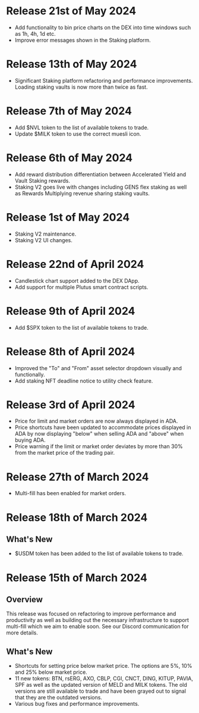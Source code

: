 # Release 21st of May 2024

- Add functionality to bin price charts on the DEX into time windows such as 1h, 4h, 1d etc.
- Improve error messages shown in the Staking platform.

# Release 13th of May 2024

- Significant Staking platform refactoring and performance improvements. Loading staking vaults is now more than twice as fast.

# Release 7th of May 2024

- Add $NVL token to the list of available tokens to trade.
- Update $MILK token to use the correct muesli icon.

# Release 6th of May 2024

- Add reward distribution differentiation between Accelerated Yield and Vault Staking rewards.
- Staking V2 goes live with changes including GENS flex staking as well as Rewards Multiplying revenue sharing staking vaults.

# Release 1st of May 2024

- Staking V2 maintenance.
- Staking V2 UI changes.

# Release 22nd of April 2024

- Candlestick chart support added to the DEX DApp.
- Add support for multiple Plutus smart contract scripts.

# Release 9th of April 2024

- Add $SPX token to the list of available tokens to trade.

# Release 8th of April 2024

- Improved the "To" and "From" asset selector dropdown visually and functionally.
- Add staking NFT deadline notice to utility check feature.

# Release 3rd of April 2024

- Price for limit and market orders are now always displayed in ADA.
- Price shortcuts have been updated to accommodate prices displayed in ADA by now displaying "below" when selling ADA and "above" when buying ADA.
- Price warning if the limit or market order deviates by more than 30% from the market price of the trading pair.

# Release 27th of March 2024

- Multi-fill has been enabled for market orders.

# Release 18th of March 2024

## What's New

- $USDM token has been added to the list of available tokens to trade.

# Release 15th of March 2024

## Overview

This release was focused on refactoring to improve performance and productivity as well as building out the necessary infrastructure to support multi-fill which we aim to enable soon. See our Discord communication for more details.

## What's New

- Shortcuts for setting price below market price. The options are 5%, 10% and 25% below market price.
- 11 new tokens: BTN, rsERG, AXO, CBLP, CGI, CNCT, DING, KITUP, PAVIA, SPF as well as the updated version of MELD and MILK tokens. The old versions are still available to trade and have been grayed out to signal that they are the outdated versions.
- Various bug fixes and performance improvements.
